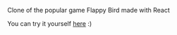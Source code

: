 Clone of the popular game Flappy Bird made with React

You can try it yourself [here](https://lawfx.github.io/flappy-react/) :)
